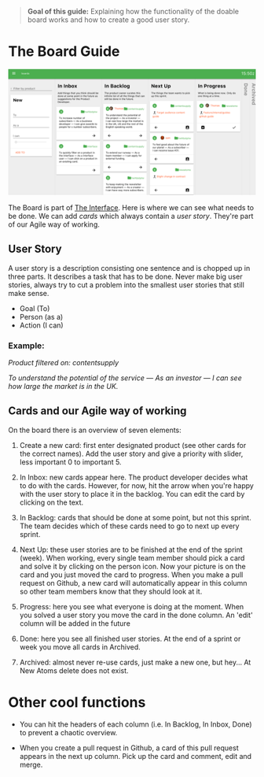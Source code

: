> **Goal of this guide:** Explaining how the functionality of the doable board works and how to create a good user story.

# The Board Guide

<img src="../images/board.png" width="700">

The Board is part of [The Interface](https://interface.newatoms.com/). Here is where we can see what needs to be done. We can add *cards* which always contain a *user story*. They're part of our Agile way of working.  

## User Story

A user story is a description consisting one sentence and is chopped up in three parts. It describes a task that has to be done. Never make big user stories, always try to cut a problem into the smallest user stories that still make sense.

* Goal (To)
* Person (as a)
* Action (I can)


### Example:

*Product filtered on: contentsupply*

*To understand the potential of the service — As an investor — I can see how large the market is in the UK.*

## Cards and our Agile way of working

On the board there is an overview of seven elements:

1. Create a new card: first enter designated product (see other cards for the correct names). Add the user story and give a priority with slider, less important 0 to important 5.

2. In Inbox: new cards appear here. The product developer decides what to do with the cards. However, for now, hit the arrow when you're happy with the user story to place it in the backlog. You can edit the card by clicking on the text.

3. In Backlog: cards that should be done at some point, but not this sprint. The team decides which of these cards need to go to next up every sprint.

4. Next Up: these user stories are to be finished at the end of the sprint (week). When working, every single team member should pick a card and solve it by clicking on the person icon. Now your picture is on the card and you just moved the card to progress. When you make a pull request on Github, a new card will automatically appear in this column so other team members know that they should look at it.

5. Progress: here you see what everyone is doing at the moment. When you solved a user story you move the card in the done column. An 'edit' column will be added in the future

6. Done: here you see all finished user stories. At the end of a sprint or week you move all cards in Archived.

7. Archived: almost never re-use cards, just make a new one, but hey... At New Atoms delete does not exist.

# Other cool functions

* You can hit the headers of each column (i.e. In Backlog, In Inbox, Done) to prevent a chaotic overview.

* When you create a pull request in Github, a card of this pull request appears in the next up column. Pick up the card and comment, edit and merge.

